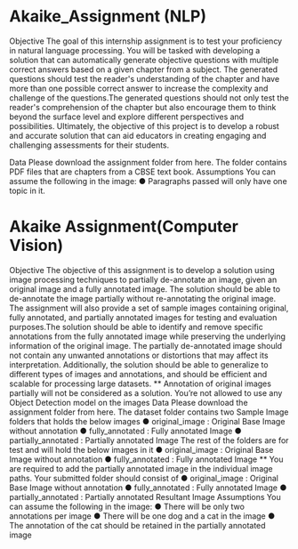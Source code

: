 # Akaike_Assignment (NLP)
Objective
The goal of this internship assignment is to test your proficiency in natural language
processing. You will be tasked with developing a solution that can automatically generate
objective questions with multiple correct answers based on a given chapter from a subject.
The generated questions should test the reader's understanding of the chapter and have
more than one possible correct answer to increase the complexity and challenge of the
questions.The generated questions should not only test the reader's comprehension of the
chapter but also encourage them to think beyond the surface level and explore different
perspectives and possibilities. Ultimately, the objective of this project is to develop a robust
and accurate solution that can aid educators in creating engaging and challenging
assessments for their students.

Data
Please download the assignment folder from here. The folder contains PDF files that are
chapters from a CBSE text book.
Assumptions
You can assume the following in the image:
● Paragraphs passed will only have one topic in it.

# Akaike Assignment(Computer Vision)

Objective
The objective of this assignment is to develop a solution using image processing techniques
to partially de-annotate an image, given an original image and a fully annotated image. The
solution should be able to de-annotate the image partially without re-annotating the original
image. The assignment will also provide a set of sample images containing original, fully
annotated, and partially annotated images for testing and evaluation purposes.The solution
should be able to identify and remove specific annotations from the fully annotated image
while preserving the underlying information of the original image. The partially de-annotated
image should not contain any unwanted annotations or distortions that may affect its
interpretation. Additionally, the solution should be able to generalize to different types of
images and annotations, and should be efficient and scalable for processing large datasets.
** Annotation of original images partially will not be considered as a solution.
You’re not allowed to use any Object Detection model on the images
Data
Please download the assignment folder from here. The dataset folder contains two Sample
Image folders that holds the below images
● original_image : Original Base Image without annotation
● fully_annotated : Fully annotated Image
● partially_annotated : Partially annotated Image
The rest of the folders are for test and will hold the below images in it
● original_image : Original Base Image without annotation
● fully_annotated : Fully annotated Image
** You are required to add the partially annotated image in the individual image paths. Your
submitted folder should consist of
● original_image : Original Base Image without annotation
● fully_annotated : Fully annotated Image
● partially_annotated : Partially annotated Resultant Image
Assumptions
You can assume the following in the image:
● There will be only two annotations per image
● There will be one dog and a cat in the image
● The annotation of the cat should be retained in the partially annotated image
